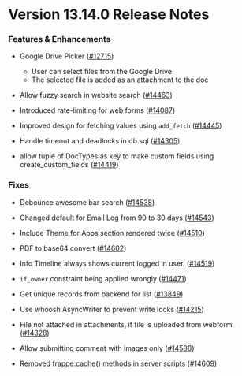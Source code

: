 # Version 13.14.0 Release Notes

### Features & Enhancements

- Google Drive Picker ([#12715](https://github.com/frappe/frappe/pull/12715))
    - User can select files from the Google Drive
    - The selected file is added as an attachment to the doc

- Allow fuzzy search in website search ([#14463](https://github.com/frappe/frappe/pull/14463))
- Introduced rate-limiting for web forms ([#14087](https://github.com/frappe/frappe/pull/14087))
- Improved design for fetching values using `add_fetch` ([#14445](https://github.com/frappe/frappe/pull/14445))
- Handle timeout and deadlocks in db.sql ([#14305](https://github.com/frappe/frappe/pull/14305))
- allow tuple of DocTypes as key to make custom fields using create_custom_fields ([#14419](https://github.com/frappe/frappe/pull/14419))

### Fixes

- Debounce awesome bar search ([#14538](https://github.com/frappe/frappe/pull/14538))

- Changed default for Email Log from 90 to 30 days ([#14543](https://github.com/frappe/frappe/pull/14543))
- Include Theme for Apps section rendered twice ([#14510](https://github.com/frappe/frappe/pull/14510))
- PDF to base64 convert ([#14602](https://github.com/frappe/frappe/pull/14602))
- Info Timeline always shows current logged in user. ([#14519](https://github.com/frappe/frappe/pull/14519))
- `if_owner` constraint being applied wrongly ([#14471](https://github.com/frappe/frappe/pull/14471))
- Get unique records from backend for list ([#13849](https://github.com/frappe/frappe/pull/13849))
- Use whoosh AsyncWriter to prevent write locks ([#14215](https://github.com/frappe/frappe/pull/14215))
- File not attached in attachments, if file is uploaded from webform. ([#14328](https://github.com/frappe/frappe/pull/14328))
- Allow submitting comment with images only ([#14588](https://github.com/frappe/frappe/pull/14588))
- Removed frappe.cache() methods in server scripts ([#14609](https://github.com/frappe/frappe/pull/14609))